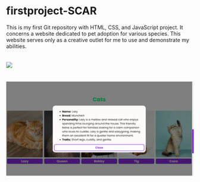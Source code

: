# firstproject-SCAR
This is my first Git repository with HTML, CSS, and JavaScript project. It concerns a website dedicated to pet adoption for various species. This website serves only as a creative outlet for me to use and demonstrate my abilities.
<br>
<br>
<br>
<img src="S-C-A-R.png">
<br>
<br>
<br>
<img src="S-C-A-R-1.png" >
